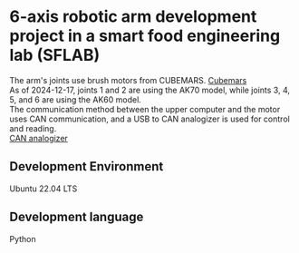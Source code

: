 # 6-axis robotic arm development project in a smart food engineering lab (SFLAB)

The arm's joints use brush motors from CUBEMARS. [Cubemars](https://www.cubemars.com/) <br/>
As of 2024-12-17, joints 1 and 2 are using the AK70 model, while joints 3, 4, 5, and 6 are using the AK60 model. <br/>
The communication method between the upper computer and the motor uses CAN communication, and a USB to CAN analogizer is used for control and reading.<br/>
[CAN analogizer](https://www.coupang.com/vp/products/7246582969?itemId=18423819672&vendorItemId=85565645144&q=usb-to+can&itemsCount=27&searchId=18e89f66e6434ab9b9ec24f8cf3a3c60&rank=0&searchRank=1&isAddedCart=)<br/>

## Development Environment
Ubuntu 22.04 LTS

## Development language
Python
